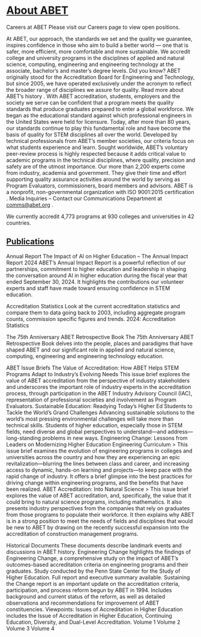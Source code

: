 # [About ABET](https://www.abet.org/about-abet/)

Careers at ABET
Please visit our
Careers page
to view open positions.

At ABET, our approach, the standards we set and the quality we guarantee, inspires confidence in those who aim to build a better world — one that is safer, more efficient, more comfortable and more sustainable.
We accredit college and university programs in the disciplines of applied and natural science, computing, engineering and engineering technology at the associate, bachelor’s and master’s degree levels.
Did you know?
ABET originally stood for the Accreditation Board for Engineering and Technology, but since 2005, we have operated exclusively under the acronym to reflect the broader range of disciplines we assure for quality.
Read more about ABET’s history
.
With ABET accreditation, students, employers and the society we serve can be confident that a program meets the quality standards that produce graduates prepared to enter a global workforce.
We began as the educational standard against which professional engineers in the United States were held for licensure. Today, after more than 80 years, our standards continue to play this fundamental role and have become the basis of quality for STEM disciplines all over the world.
Developed by technical professionals from ABET’s member societies, our criteria focus on what students experience and learn. Sought worldwide, ABET’s voluntary peer-review process is highly respected because it adds critical value to academic programs in the technical disciplines, where quality, precision and safety are of the utmost importance.
Our more than 2,200 experts come from industry, academia and government. They give their time and effort supporting quality assurance activities around the world by serving as Program Evaluators, commissioners, board members and advisors.
ABET is a nonprofit, non-governmental organization with
ISO 9001:2015 certification
.
Media Inquiries
– Contact our Communications Department at
comms@abet.org
.

We currently accredit 4,773 programs at 930 colleges and universities in 42 countries.

## [Publications](https://www.abet.org/about-abet/publications/)

Annual Report
The Impact of AI on Higher Education – The Annual Impact Report 2024
ABET’s Annual Impact Report is a powerful reflection of our partnerships, commitment to higher education and leadership in shaping the conversation around AI in higher education during the fiscal year that ended September 30, 2024. It highlights the contributions our volunteer experts and staff have made toward ensuring confidence in STEM education.

Accreditation Statistics
Look at the current accreditation statistics and compare them to data going back to 2003, including aggregate program counts, commission specific figures and trends.
2024: Accreditation Statistics

The 75th Anniversary ABET Retrospective Book
The
75th Anniversary ABET Retrospective Book
delves into the people, places and paradigms that have shaped ABET and our significant role in applied and natural science, computing, engineering and engineering technology education.

ABET Issue Briefs
The Value of Accreditation: How ABET Helps STEM Programs Adapt to Industry’s Evolving Needs
This issue brief explores the value of ABET accreditation from the perspective of industry stakeholders and underscores the important role of industry experts in the accreditation process, through participation in the ABET Industry Advisory Council (IAC), representation of professional societies and involvement as Program Evaluators.
Sustainable Education: Readying Today’s Higher Ed Students to Tackle the World’s Grand Challenges
Advancing sustainable solutions to the world’s most pressing environmental challenges will take more than technical skills. Students of higher education, especially those in STEM fields, need diverse and global perspectives to understand—and address—long-standing problems in new ways.
Engineering Change: Lessons from Leaders on Modernizing Higher Education Engineering Curriculum >
This issue brief examines the evolution of engineering programs in colleges and universities across the country and how they are experiencing an epic revitalization—blurring the lines between class and career, and increasing access to dynamic, hands-on learning and projects—to keep pace with the rapid change of industry. It offers a brief glimpse into the best practices for driving change within engineering programs, and the benefits that have been realized.
ABET Accreditation: Into Natural Science >
This issue brief explores the value of ABET accreditation, and, specifically, the value that it could bring to natural science programs, including mathematics. It also presents industry perspectives from the companies that rely on graduates from those programs to populate their workforce. It then explains why ABET is in a strong position to meet the needs of fields and disciplines that would be new to ABET by drawing on the recently successful expansion into the accreditation of construction management programs.

Historical Documents
These documents describe landmark events and discussions in ABET history.
Engineering Change
highlights the findings of Engineering Change, a comprehensive study on the impact of ABET’s outcomes-based accreditation criteria on engineering programs and their graduates. Study conducted by the Penn State Center for the Study of Higher Education. Full report and executive summary available.
Sustaining the Change
report is an important update on the accreditation criteria, participation, and process reform begun by ABET in 1994. Includes background and current status of the reform, as well as detailed observations and recommendations for improvement of ABET constituencies.
Viewpoints: Issues of Accreditation in Higher Education
includes the Issue of Accreditation in Higher Education, Continuing Education, Diversity, and Dual-Level Accreditation.
Volume 1
Volume 2
Volume 3
Volume 4